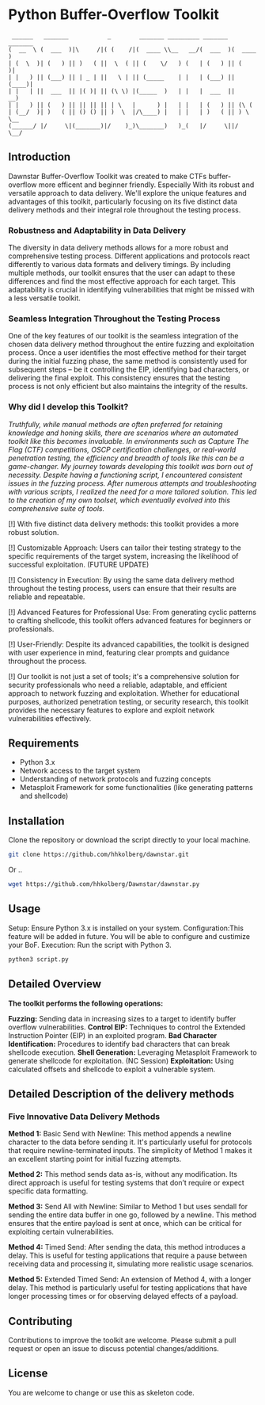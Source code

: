# Python Buffer-Overflow Toolkit

```
 ______   _______           _        _______ _________ _______  _______ 
(  __  \ (  ___  )|\     /|( (    /|(  ____ \\__   __/(  ___  )(  ____ )
| (  \  )| (   ) || )   ( ||  \  ( || (    \/   ) (   | (   ) || (    )|
| |   ) || (___) || | _ | ||   \ | || (_____    | |   | (___) || (____)|
| |   | ||  ___  || |( )| || (\ \) |(_____  )   | |   |  ___  ||     __)
| |   ) || (   ) || || || || | \   |      ) |   | |   | (   ) || (\ (   
| (__/  )| )   ( || () () || )  \  |/\____) |   | |   | )   ( || ) \ \__
(______/ |/     \|(_______)|/    )_)\_______)   )_(   |/     \||/   \__/

```

## Introduction

Dawnstar Buffer-Overflow Toolkit was created to make CTFs buffer-overflow more efficent and beginner friendly. Especially With its robust and versatile approach to data delivery. We'll explore the unique features and advantages of this toolkit, particularly focusing on its five distinct data delivery methods and their integral role throughout the testing process.

### Robustness and Adaptability in Data Delivery
The diversity in data delivery methods allows for a more robust and comprehensive testing process. Different applications and protocols react differently to various data formats and delivery timings. By including multiple methods, our toolkit ensures that the user can adapt to these differences and find the most effective approach for each target. This adaptability is crucial in identifying vulnerabilities that might be missed with a less versatile toolkit.

### Seamless Integration Throughout the Testing Process
One of the key features of our toolkit is the seamless integration of the chosen data delivery method throughout the entire fuzzing and exploitation process. Once a user identifies the most effective method for their target during the initial fuzzing phase, the same method is consistently used for subsequent steps – be it controlling the EIP, identifying bad characters, or delivering the final exploit. This consistency ensures that the testing process is not only efficient but also maintains the integrity of the results.

### Why did I develop this Toolkit?

*Truthfully, while manual methods are often preferred for retaining knowledge and honing skills, there are scenarios where an automated toolkit like this becomes invaluable. In environments such as Capture The Flag (CTF) competitions, OSCP certification challenges, or real-world penetration testing, the efficiency and breadth of tools like this can be a game-changer. My journey towards developing this toolkit was born out of necessity. Despite having a functioning script, I encountered consistent issues in the fuzzing process. After numerous attempts and troubleshooting with various scripts, I realized the need for a more tailored solution. This led to the creation of my own toolset, which eventually evolved into this comprehensive suite of tools.*

[!] With five distinct data delivery methods: this toolkit provides a more robust solution.

[!] Customizable Approach: Users can tailor their testing strategy to the specific requirements of the target system, increasing the likelihood of successful exploitation. (FUTURE UPDATE)

[!] Consistency in Execution: By using the same data delivery method throughout the testing process, users can ensure that their results are reliable and repeatable.

[!] Advanced Features for Professional Use: From generating cyclic patterns to crafting shellcode, this toolkit offers advanced features for beginners or professionals.

[!] User-Friendly: Despite its advanced capabilities, the toolkit is designed with user experience in mind, featuring clear prompts and guidance throughout the process.

[!] Our toolkit is not just a set of tools; it's a comprehensive solution for security professionals who need a reliable, adaptable, and efficient approach to network fuzzing and exploitation. Whether for educational purposes, authorized penetration testing, or security research, this toolkit provides the necessary features to explore and exploit network vulnerabilities effectively.

## Requirements

- Python 3.x
- Network access to the target system
- Understanding of network protocols and fuzzing concepts
- Metasploit Framework for some functionalities (like generating patterns and shellcode)

## Installation

Clone the repository or download the script directly to your local machine.

```bash
git clone https://github.com/hhkolberg/dawnstar.git
```

Or ..

```bash
wget https://github.com/hhkolberg/Dawnstar/dawnstar.py
```

## Usage

Setup: Ensure Python 3.x is installed on your system.
Configuration:This feature will be added in future. You will be able to configure and custimize your BoF.
Execution: Run the script with Python 3.

```bash
python3 script.py
```

## Detailed Overview

**The toolkit performs the following operations:**

**Fuzzing:** Sending data in increasing sizes to a target to identify buffer overflow vulnerabilities. 
**Control EIP:** Techniques to control the Extended Instruction Pointer (EIP) in an exploited program. 
**Bad Character Identification:** Procedures to identify bad characters that can break shellcode execution.
**Shell Generation:** Leveraging Metasploit Framework to generate shellcode for exploitation. (NC Session)
**Exploitation:** Using calculated offsets and shellcode to exploit a vulnerable system.

## Detailed Description of the delivery methods

### Five Innovative Data Delivery Methods

**Method 1:** Basic Send with Newline: This method appends a newline character to the data before sending it. It's particularly useful for protocols that require newline-terminated inputs. The simplicity of Method 1 makes it an excellent starting point for initial fuzzing attempts.

**Method 2:** This method sends data as-is, without any modification. Its direct approach is useful for testing systems that don’t require or expect specific data formatting.

**Method 3:** Send All with Newline: Similar to Method 1 but uses sendall for sending the entire data buffer in one go, followed by a newline. This method ensures that the entire payload is sent at once, which can be critical for exploiting certain vulnerabilities.

**Method 4:** Timed Send: After sending the data, this method introduces a delay. This is useful for testing applications that require a pause between receiving data and processing it, simulating more realistic usage scenarios.

**Method 5:** Extended Timed Send: An extension of Method 4, with a longer delay. This method is particularly useful for testing applications that have longer processing times or for observing delayed effects of a payload.



## Contributing
Contributions to improve the toolkit are welcome. Please submit a pull request or open an issue to discuss potential changes/additions.

## License
You are welcome to change or use this as skeleton code.


